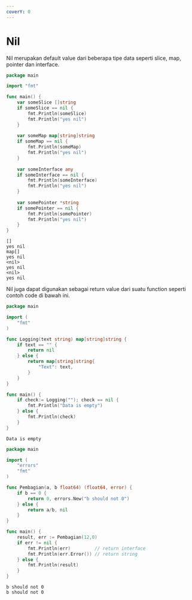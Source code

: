 ```yaml
---
coverY: 0
---
```


# Nil

Nil merupakan default value dari beberapa tipe data seperti slice, map, pointer dan interface.&#x20;

```go
package main

import "fmt"

func main() {
    var someSlice []string
    if someSlice == nil {
        fmt.Println(someSlice)
        fmt.Println("yes nil")
    }
    
    var someMap map[string]string
    if someMap == nil {
        fmt.Println(someMap)
        fmt.Println("yes nil")
    }
    
    var someInterface any
    if someInterface == nil {
        fmt.Println(someInterface)
        fmt.Println("yes nil")
    }
    
    var somePointer *string
    if somePointer == nil {
        fmt.Println(somePointer)
        fmt.Println("yes nil")
    }
}
```

```
[]
yes nil
map[]
yes nil
<nil>
yes nil
<nil>
yes nil
```

Nil juga dapat digunakan sebagai return value dari suatu function seperti contoh code di bawah ini.

```go
package main

import (
	"fmt"
)

func Logging(text string) map[string]string {
    if text == "" {
        return nil
    } else {
        return map[string]string{
            "Text": text,
        }
    }
}

func main() {
    if check:= Logging(""); check == nil {
        fmt.Println("Data is empty")
    } else {
        fmt.Println(check)
    }
}
```

```
Data is empty
```

```go
package main

import (
    "errors"
    "fmt"
)

func Pembagian(a, b float64) (float64, error) {
    if b == 0 {
        return 0, errors.New("b should not 0")
    } else {
        return a/b, nil
    }
}

func main() {
    result, err := Pembagian(12,0)
    if err != nil {
        fmt.Println(err)         // return interface
        fmt.Println(err.Error()) // return string
    } else {
        fmt.Println(result)
    }
}
```

```
b should not 0
b should not 0
```
